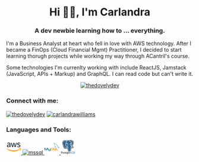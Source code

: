 <h1 align="center">Hi 👋🏾, I'm Carlandra</h1>
<h3 align="center">A dev newbie learning how to ... everything.</h3>
<p align="left">I'm a Business Analyst at heart who fell in love with AWS technology. After I became a FinOps (Cloud Financial Mgmt) Practitioner, I decided to start learning thorugh projects while working my way through ACantril's course.</p>
<p> Some technologies I'm currenlty  working with include ReactJS, Jamstack (JavaScript, APIs + Markup) and GraphQL. I can read code but can't write it.</p>


<p align="center"> <a href="https://twitter.com/thedovelydev" target="blank"><img src="https://img.shields.io/twitter/follow/thedovelydev?logo=twitter&style=for-the-badge" alt="thedovelydev" /></a> </p>

<h3 align="left">Connect with me:</h3>
<p align="left">
<a href="https://twitter.com/thedovelydev" target="blank"><img align="center" src="https://raw.githubusercontent.com/rahuldkjain/github-profile-readme-generator/master/src/images/icons/Social/twitter.svg" alt="thedovelydev" height="30" width="40" /></a>
<a href="https://linkedin.com/in/carlandrawilliams" target="blank"><img align="center" src="https://raw.githubusercontent.com/rahuldkjain/github-profile-readme-generator/master/src/images/icons/Social/linked-in-alt.svg" alt="carlandrawilliams" height="30" width="40" /></a>
</p>

<h3 align="left">Languages and Tools:</h3>
<p align="left"> <a href="https://aws.amazon.com" target="_blank" rel="noreferrer"> <img src="https://raw.githubusercontent.com/devicons/devicon/master/icons/amazonwebservices/amazonwebservices-original-wordmark.svg" alt="aws" width="40" height="40"/> </a> <a href="https://www.microsoft.com/en-us/sql-server" target="_blank" rel="noreferrer"> <img src="https://www.svgrepo.com/show/303229/microsoft-sql-server-logo.svg" alt="mssql" width="40" height="40"/> </a> <a href="https://www.mysql.com/" target="_blank" rel="noreferrer"> <img src="https://raw.githubusercontent.com/devicons/devicon/master/icons/mysql/mysql-original-wordmark.svg" alt="mysql" width="40" height="40"/> </a> <a href="https://www.postgresql.org" target="_blank" rel="noreferrer"> <img src="https://raw.githubusercontent.com/devicons/devicon/master/icons/postgresql/postgresql-original-wordmark.svg" alt="postgresql" width="40" height="40"/> </a> </p>
